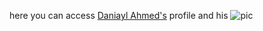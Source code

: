 here you can access [Daniayl Ahmed's](https://www.facebook.com/daniyal.ahmed.75) profile and his ![pic](https://scontent-mrs1-1.xx.fbcdn.net/hphotos-xfa1/v/t1.0-9/11081385_989806937711321_8340283614002020488_n.jpg?oh=1e7c5ee6cd7ad9c1c1702f2ef319bbe6&oe=574FC772) 